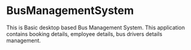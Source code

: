 # BusManagementSystem
This is Basic desktop based Bus Management System. This application contains booking details, employee details, bus drivers details management.
